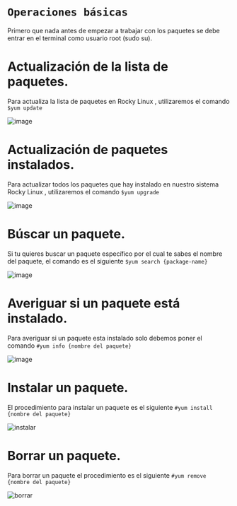# `Operaciones básicas`

Primero que nada antes de empezar a trabajar con los paquetes se debe entrar en el terminal como usuario root (sudo su).

# Actualización de la lista de paquetes.

Para actualiza la lista de paquetes en Rocky Linux , utilizaremos el comando `$yum update`

![image](https://user-images.githubusercontent.com/45163813/217208764-22c6670c-5ab8-4333-bddd-2d7ff09aaf21.PNG)

# Actualización de paquetes instalados.

Para actualizar todos los paquetes que hay instalado en nuestro sistema Rocky Linux , utilizaremos el comando `$yum upgrade`

![image](https://user-images.githubusercontent.com/45163813/217213243-823cf50d-54c7-435b-825c-081f3e32048e.PNG)

# Búscar un paquete.

Si tu quieres buscar un paquete específico por el cual te sabes el nombre del paquete, el comando es el siguiente `$yum search {package-name}`

![image](https://user-images.githubusercontent.com/114906861/217234226-909570a7-286f-4116-9bc4-4dc538efc69f.PNG)

# Averiguar si un paquete está instalado.

Para averiguar si un paquete esta instalado solo debemos poner el comando `#yum info {nombre del paquete}`

![image](https://user-images.githubusercontent.com/114906861/217235890-16099635-9270-4329-b7c4-1e2f6880b164.PNG)

# Instalar un paquete.

El procedimiento para instalar un paquete es el siguiente `#yum install {nombre del paquete}`

![instalar](https://user-images.githubusercontent.com/45163813/217525431-f338f47b-22b9-42d0-a46c-026c92213a9b.PNG)


# Borrar un paquete.
Para borrar un paquete el procedimiento es el siguiente `#yum remove {nombre del paquete}`

![borrar](https://user-images.githubusercontent.com/45163813/217527722-e21fb2fa-4a9a-4f51-82e8-164b29bc1e74.PNG)

